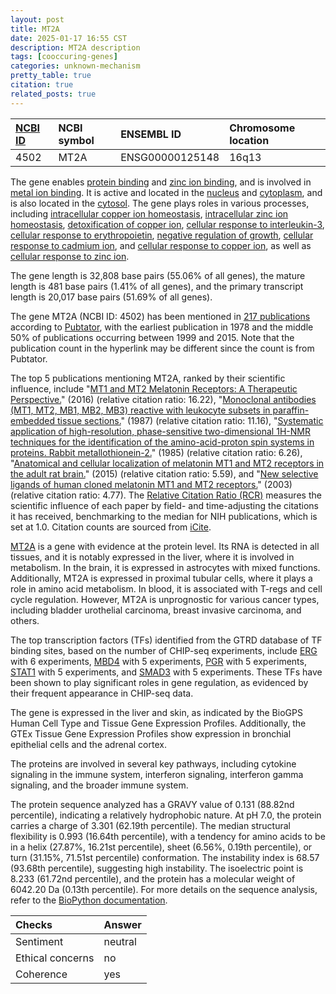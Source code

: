 ```yaml
---
layout: post
title: MT2A
date: 2025-01-17 16:55 CST
description: MT2A description
tags: [cooccuring-genes]
categories: unknown-mechanism
pretty_table: true
citation: true
related_posts: true
---
```




| [NCBI ID](https://www.ncbi.nlm.nih.gov/gene/4502) | NCBI symbol | ENSEMBL ID | Chromosome location |
| :-------- | :------- | :-------- | :------- |
| 4502  | MT2A | ENSG00000125148 | 16q13  |



The gene enables [protein binding](https://amigo.geneontology.org/amigo/term/GO:0005515) and [zinc ion binding](https://amigo.geneontology.org/amigo/term/GO:0008270), and is involved in [metal ion binding](https://amigo.geneontology.org/amigo/term/GO:0046872). It is active and located in the [nucleus](https://amigo.geneontology.org/amigo/term/GO:0005634) and [cytoplasm](https://amigo.geneontology.org/amigo/term/GO:0005737), and is also located in the [cytosol](https://amigo.geneontology.org/amigo/term/GO:0005829). The gene plays roles in various processes, including [intracellular copper ion homeostasis](https://amigo.geneontology.org/amigo/term/GO:0006878), [intracellular zinc ion homeostasis](https://amigo.geneontology.org/amigo/term/GO:0006882), [detoxification of copper ion](https://amigo.geneontology.org/amigo/term/GO:0010273), [cellular response to interleukin-3](https://amigo.geneontology.org/amigo/term/GO:0036016), [cellular response to erythropoietin](https://amigo.geneontology.org/amigo/term/GO:0036018), [negative regulation of growth](https://amigo.geneontology.org/amigo/term/GO:0045926), [cellular response to cadmium ion](https://amigo.geneontology.org/amigo/term/GO:0071276), and [cellular response to copper ion](https://amigo.geneontology.org/amigo/term/GO:0071280), as well as [cellular response to zinc ion](https://amigo.geneontology.org/amigo/term/GO:0071294).


The gene length is 32,808 base pairs (55.06% of all genes), the mature length is 481 base pairs (1.41% of all genes), and the primary transcript length is 20,017 base pairs (51.69% of all genes).


The gene MT2A (NCBI ID: 4502) has been mentioned in [217 publications](https://pubmed.ncbi.nlm.nih.gov/?term=%22MT2A%22) according to [Pubtator](https://academic.oup.com/nar/article/47/W1/W587/5494727), with the earliest publication in 1978 and the middle 50% of publications occurring between 1999 and 2015. Note that the publication count in the hyperlink may be different since the count is from Pubtator.


The top 5 publications mentioning MT2A, ranked by their scientific influence, include "[MT1 and MT2 Melatonin Receptors: A Therapeutic Perspective.](https://pubmed.ncbi.nlm.nih.gov/26514204)" (2016) (relative citation ratio: 16.22), "[Monoclonal antibodies (MT1, MT2, MB1, MB2, MB3) reactive with leukocyte subsets in paraffin-embedded tissue sections.](https://pubmed.ncbi.nlm.nih.gov/3296769)" (1987) (relative citation ratio: 11.16), "[Systematic application of high-resolution, phase-sensitive two-dimensional 1H-NMR techniques for the identification of the amino-acid-proton spin systems in proteins. Rabbit metallothionein-2.](https://pubmed.ncbi.nlm.nih.gov/2992961)" (1985) (relative citation ratio: 6.26), "[Anatomical and cellular localization of melatonin MT1 and MT2 receptors in the adult rat brain.](https://pubmed.ncbi.nlm.nih.gov/25726952)" (2015) (relative citation ratio: 5.59), and "[New selective ligands of human cloned melatonin MT1 and MT2 receptors.](https://pubmed.ncbi.nlm.nih.gov/12764576)" (2003) (relative citation ratio: 4.77). The [Relative Citation Ratio (RCR)](https://journals.plos.org/plosbiology/article?id=10.1371/journal.pbio.1002541) measures the scientific influence of each paper by field- and time-adjusting the citations it has received, benchmarking to the median for NIH publications, which is set at 1.0. Citation counts are sourced from [iCite](https://icite.od.nih.gov).


[MT2A](https://www.proteinatlas.org/ENSG00000125148-MT2A) is a gene with evidence at the protein level. Its RNA is detected in all tissues, and it is notably expressed in the liver, where it is involved in metabolism. In the brain, it is expressed in astrocytes with mixed functions. Additionally, MT2A is expressed in proximal tubular cells, where it plays a role in amino acid metabolism. In blood, it is associated with T-regs and cell cycle regulation. However, MT2A is unprognostic for various cancer types, including bladder urothelial carcinoma, breast invasive carcinoma, and others.


The top transcription factors (TFs) identified from the GTRD database of TF binding sites, based on the number of CHIP-seq experiments, include [ERG](https://www.ncbi.nlm.nih.gov/gene/2078) with 6 experiments, [MBD4](https://www.ncbi.nlm.nih.gov/gene/8930) with 5 experiments, [PGR](https://www.ncbi.nlm.nih.gov/gene/5241) with 5 experiments, [STAT1](https://www.ncbi.nlm.nih.gov/gene/6772) with 5 experiments, and [SMAD3](https://www.ncbi.nlm.nih.gov/gene/4088) with 5 experiments. These TFs have been shown to play significant roles in gene regulation, as evidenced by their frequent appearance in CHIP-seq data.





The gene is expressed in the liver and skin, as indicated by the BioGPS Human Cell Type and Tissue Gene Expression Profiles. Additionally, the GTEx Tissue Gene Expression Profiles show expression in bronchial epithelial cells and the adrenal cortex.


The proteins are involved in several key pathways, including cytokine signaling in the immune system, interferon signaling, interferon gamma signaling, and the broader immune system.



The protein sequence analyzed has a GRAVY value of 0.131 (88.82nd percentile), indicating a relatively hydrophobic nature. At pH 7.0, the protein carries a charge of 3.301 (62.19th percentile). The median structural flexibility is 0.993 (16.64th percentile), with a tendency for amino acids to be in a helix (27.87%, 16.21st percentile), sheet (6.56%, 0.19th percentile), or turn (31.15%, 71.51st percentile) conformation. The instability index is 68.57 (93.68th percentile), suggesting high instability. The isoelectric point is 8.233 (61.72nd percentile), and the protein has a molecular weight of 6042.20 Da (0.13th percentile). For more details on the sequence analysis, refer to the [BioPython documentation](https://biopython.org/docs/1.75/api/Bio.SeqUtils.ProtParam.html).





| Checks    | Answer |
| :-------- | :------- |
| Sentiment  | neutral   |
| Ethical concerns | no     |
| Coherence    | yes    |